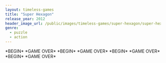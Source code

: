 ```yaml
---
layout: timeless-games
title: "Super Hexagon"
release_year: 2012
header_image_url: /public/images/timeless-games/super-hexagon/super-hexagon.jpg
genre:
  - puzzle
  - action
---
```


\*BEGIN\* \*GAME OVER\* \*BEGIN\* \*GAME OVER\* \*BEGIN\* \*GAME OVER\* \*BEGIN\* \*GAME OVER\*
